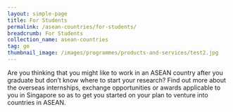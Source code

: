 ```yaml
---
layout: simple-page
title: For Students
permalink: /asean-countries/for-students/
breadcrumb: For Students
collection_name: asean-countries
tag: go
thumbnail_image: /images/programmes/products-and-services/test2.jpg
---
```


Are you thinking that you might like to work in an ASEAN country after you graduate but don’t know where to start your research? Find out more about the overseas internships, exchange opportunities or awards applicable to you in Singapore so as to get you started on your plan to venture into countries in ASEAN.